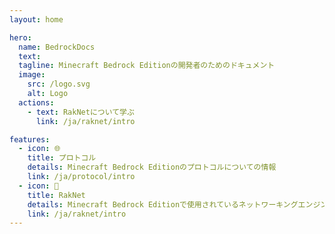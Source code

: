 ```yaml
---
layout: home

hero:
  name: BedrockDocs
  text:
  tagline: Minecraft Bedrock Editionの開発者のためのドキュメント
  image:
    src: /logo.svg
    alt: Logo
  actions:
    - text: RakNetについて学ぶ
      link: /ja/raknet/intro

features:
  - icon: 🌐
    title: プロトコル
    details: Minecraft Bedrock Editionのプロトコルについての情報
    link: /ja/protocol/intro
  - icon: 🚀
    title: RakNet
    details: Minecraft Bedrock Editionで使用されているネットワーキングエンジンであるRakNetについての情報
    link: /ja/raknet/intro
---
```


